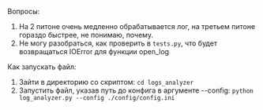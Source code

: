Вопросы:
1. На 2 питоне очень медленно обрабатывается лог, на третьем питоне гораздо быстрее, не понимаю, почему.
2. Не могу разобраться, как проверить в `tests.py`, что будет возвращаться IOError для функции open_log

Как запускать файл:

1. Зайти в директорию со скриптом:
`cd logs_analyzer`
2. Запустить файл, указав путь до конфига в аргументе --config:
`python log_analyzer.py --config ./config/config.ini`